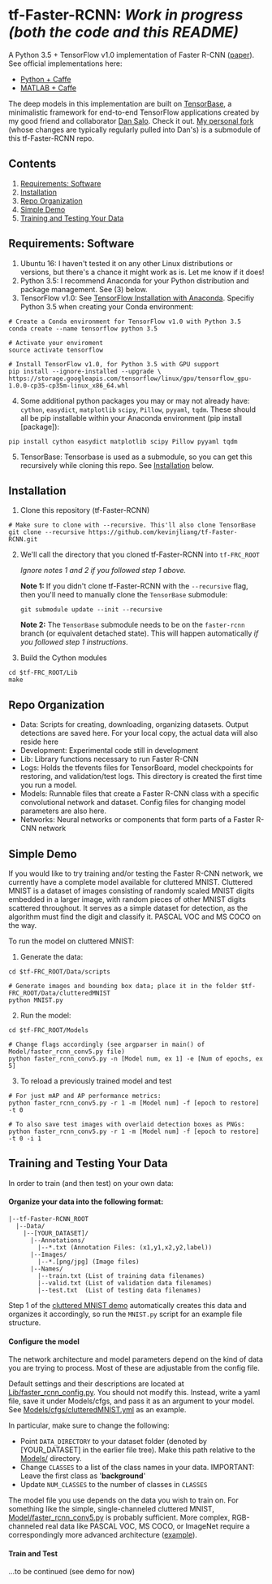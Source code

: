 # tf-Faster-RCNN: *Work in progress (both the code and this README)*
A Python 3.5 + TensorFlow v1.0 implementation of Faster R-CNN ([paper](https://arxiv.org/abs/1506.01497)). See official implementations here:
- [Python + Caffe](https://github.com/rbgirshick/py-faster-rcnn)
- [MATLAB + Caffe](https://github.com/ShaoqingRen/faster_rcnn)

The deep models in this implementation are built on [TensorBase](https://github.com/dancsalo/TensorBase), a minimalistic framework for end-to-end TensorFlow applications created by my good friend and collaborator [Dan Salo](https://github.com/dancsalo). Check it out. [My personal fork](https://github.com/kevinjliang/TensorBase) (whose changes are typically regularly pulled into Dan's) is a submodule of this tf-Faster-RCNN repo.

## Contents
1. [Requirements: Software](#requirements-software)
2. [Installation](#installation)
3. [Repo Organization](#repo-organization) 
4. [Simple Demo](#simple-demo)
5. [Training and Testing Your Data](#training-and-testing-your-data)


## Requirements: Software
1. Ubuntu 16: I haven't tested it on any other Linux distributions or versions, but there's a chance it might work as is. Let me know if it does!
2. Python 3.5: I recommend Anaconda for your Python distribution and package management. See (3) below.
3. TensorFlow v1.0: See [TensorFlow Installation with Anaconda](https://www.tensorflow.org/install/install_linux#InstallingAnaconda). Specifiy Python 3.5 when creating your Conda environment:
  ```Shell
  # Create a Conda environment for TensorFlow v1.0 with Python 3.5
  conda create --name tensorflow python 3.5
  
  # Activate your enviroment
  source activate tensorflow
  
  # Install TensorFlow v1.0, for Python 3.5 with GPU support
  pip install --ignore-installed --upgrade \
  https://storage.googleapis.com/tensorflow/linux/gpu/tensorflow_gpu-1.0.0-cp35-cp35m-linux_x86_64.whl
  ```
4. Some additional python packages you may or may not already have: `cython`, `easydict`, `matplotlib` `scipy`, `Pillow`, `pyyaml`, `tqdm`. These should all be pip installable within your Anaconda environment (pip install [package]):

  ```Shell
  pip install cython easydict matplotlib scipy Pillow pyyaml tqdm 
  ```
5. TensorBase: Tensorbase is used as a submodule, so you can get this recursively while cloning this repo. See [Installation](#installation) below.


## Installation
1. Clone this repository (tf-Faster-RCNN) 
  ```Shell
  # Make sure to clone with --recursive. This'll also clone TensorBase
  git clone --recursive https://github.com/kevinjliang/tf-Faster-RCNN.git
  ```
  
2. We'll call the directory that you cloned tf-Faster-RCNN into `tf-FRC_ROOT`

   *Ignore notes 1 and 2 if you followed step 1 above.*

   **Note 1:** If you didn't clone tf-Faster-RCNN with the `--recursive` flag, then you'll need to manually clone the `TensorBase` submodule:
    ```Shell
    git submodule update --init --recursive
    ```
    **Note 2:** The `TensorBase` submodule needs to be on the `faster-rcnn` branch (or equivalent detached state). This will happen automatically *if you followed step 1 instructions*.

3. Build the Cython modules
  ```Shell
  cd $tf-FRC_ROOT/Lib
  make
  ```


## Repo Organization
- Data: Scripts for creating, downloading, organizing datasets. Output detections are saved here. For your local copy, the actual data will also reside here
- Development: Experimental code still in development
- Lib: Library functions necessary to run Faster R-CNN
- Logs: Holds the tfevents files for TensorBoard, model checkpoints for restoring, and validation/test logs. This directory is created the first time you run a model.
- Models: Runnable files that create a Faster R-CNN class with a specific convolutional network and dataset. Config files for changing model parameters are also here.
- Networks: Neural networks or components that form parts of a Faster R-CNN network


## Simple Demo
If you would like to try training and/or testing the Faster R-CNN network, we currently have a complete model available for cluttered MNIST. Cluttered MNIST is a dataset of images consisting of randomly scaled MNIST digits embedded in a larger image, with random pieces of other MNIST digits scattered throughout. It serves as a simple dataset for detection, as the algorithm must find the digit and classify it. PASCAL VOC and MS COCO on the way.

To run the model on cluttered MNIST:

1. Generate the data:
  ```Shell
  cd $tf-FRC_ROOT/Data/scripts
  
  # Generate images and bounding box data; place it in the folder $tf-FRC_ROOT/Data/clutteredMNIST 
  python MNIST.py
  ```
2. Run the model:
  ```Shell
  cd $tf-FRC_ROOT/Models
  
  # Change flags accordingly (see argparser in main() of Model/faster_rcnn_conv5.py file)
  python faster_rcnn_conv5.py -n [Model num, ex 1] -e [Num of epochs, ex 5]
  ```
  
3. To reload a previously trained model and test
  ```Shell
  # For just mAP and AP performance metrics:
  python faster_rcnn_conv5.py -r 1 -m [Model num] -f [epoch to restore] -t 0

  # To also save test images with overlaid detection boxes as PNGs:
  python faster_rcnn_conv5.py -r 1 -m [Model num] -f [epoch to restore] -t 0 -i 1
  ```

## Training and Testing Your Data
In order to train (and then test) on your own data:

#### Organize your data into the following format:
  ```Shell
  |--tf-Faster-RCNN_ROOT
    |--Data/
      |--[YOUR_DATASET]/
        |--Annotations/
          |--*.txt (Annotation Files: (x1,y1,x2,y2,label))
        |--Images/
          |--*.[png/jpg] (Image files)
        |--Names/
          |--train.txt (List of training data filenames)
          |--valid.txt (List of validation data filenames)
          |--test.txt  (List of testing data filenames)

  ```

Step 1 of the [cluttered MNIST demo](#simple-demo) automatically creates this data and organizes it accordingly, so run the `MNIST.py` script for an example file structure.

#### Configure the model
The network architecture and model parameters depend on the kind of data you are trying to process. Most of these are adjustable from the config file. 

Default settings and their descriptions are located at [Lib/faster_rcnn_config.py](https://github.com/kevinjliang/tf-Faster-RCNN/blob/master/Lib/faster_rcnn_config.py). You should not modify this. Instead, write a yaml file, save it under Models/cfgs, and pass it as an argument to your model. See [Models/cfgs/clutteredMNIST.yml](https://github.com/kevinjliang/tf-Faster-RCNN/blob/master/Models/cfgs/clutteredMNIST.yml) as an example.

In particular, make sure to change the following:
- Point `DATA_DIRECTORY` to your dataset folder (denoted by [YOUR_DATASET] in the earlier file tree). Make this path relative to the [Models/](https://github.com/kevinjliang/tf-Faster-RCNN/tree/master/Models) directory.
- Change `CLASSES` to a list of the class names in your data. IMPORTANT: Leave the first class as '__background__'
- Update `NUM_CLASSES` to the number of classes in `CLASSES`

The model file you use depends on the data you wish to train on. For something like the simple, single-channeled cluttered MNIST, [Model/faster_rcnn_conv5.py](https://github.com/kevinjliang/tf-Faster-RCNN/blob/master/Models/faster_rcnn_conv5.py) is probably sufficient. More complex, RGB-channeled real data like PASCAL VOC, MS COCO, or ImageNet require a correspondingly more advanced architecture ([example](https://github.com/kevinjliang/tf-Faster-RCNN/blob/master/Models/faster_rcnn_resnet50ish.py)).


#### Train and Test
...to be continued (see demo for now)

